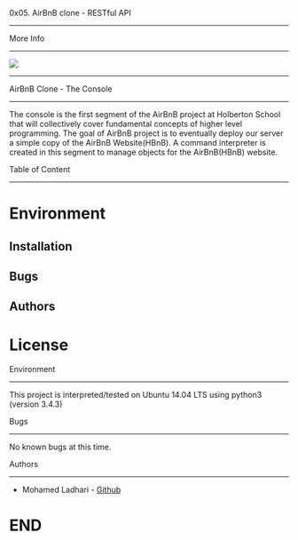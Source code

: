 0x05. AirBnB clone - RESTful API
_______________________________________________________________________________________________________________________________________________________________

More Info
_______________________________________________________________________________________________________________________________________________________________

![](https://lh3.googleusercontent.com/JWL9zhxgQSHDQWARCoQ4puIEyhXWFDI_--8mZJV9QGkomvoFQayrH-thSE2De2imDriEnQ=s160)

_______________________________________________________________________________________________________________________________________________________________

AirBnB Clone - The Console
_______________________________________________________________________________________________________________________________________________________________

The console is the first segment of the AirBnB project at Holberton School that will collectively cover fundamental concepts of higher level programming. The goal of AirBnB project is to eventually deploy our server a simple copy of the AirBnB Website(HBnB). A command interpreter is created in this segment to manage objects for the AirBnB(HBnB) website.

Table of Content
_______________________________________________________________________________________________________________________________________________________________
# Environment
## Installation
## Bugs
## Authors
# License

Environment
_______________________________________________________________________________________________________________________________________________________________

This project is interpreted/tested on Ubuntu 14.04 LTS using python3 (version 3.4.3)

Bugs
_______________________________________________________________________________________________________________________________________________________________
No known bugs at this time.

Authors
_______________________________________________________________________________________________________________________________________________________________
* Mohamed Ladhari - [Github](https://github.com/m5235?tab=repositories)

# END
